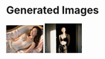 # Generated Images



<img src="2025_10_25_01.webp" width="100"/> <img src="2025_10_25_02.webp" width="100"/>
